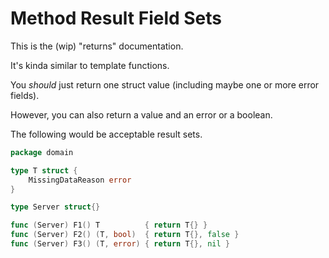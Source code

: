 # Method Result Field Sets

This is the (wip) "returns" documentation.

It's kinda similar to template functions.

You *should* just return one struct value (including maybe one or more error fields).

However, you can also return a value and an error or a boolean.

The following would be acceptable result sets.

```go
package domain

type T struct {
	MissingDataReason error
}

type Server struct{}

func (Server) F1() T          { return T{} }
func (Server) F2() (T, bool)  { return T{}, false }
func (Server) F3() (T, error) { return T{}, nil }

```